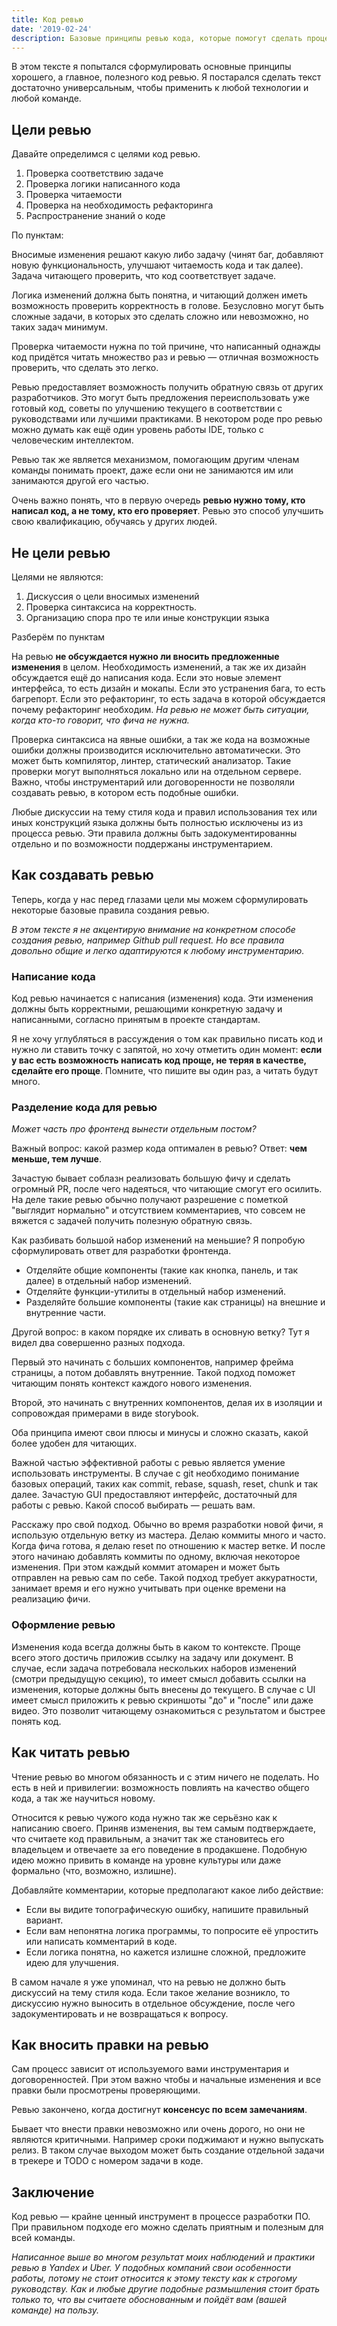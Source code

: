 ```yaml
---
title: Код ревью
date: '2019-02-24'
description: Базовые принципы ревью кода, которые помогут сделать процесс не только приятным, но и полезным.
---
```


В этом тексте я попытался сформулировать основные принципы хорошего, а главное, полезного код ревью.
Я постарался сделать текст достаточно универсальным, чтобы применить к любой технологии и любой
команде.

## Цели ревью

Давайте определимся с целями код ревью.

1. Проверка соответствию задаче
2. Проверка логики написанного кода
3. Проверка читаемости
4. Проверка на необходимость рефакторинга
5. Распространение знаний о коде

По пунктам:

Вносимые изменения решают какую либо задачу (чинят баг, добавляют новую функциональность, улучшают читаемость кода и так далее). Задача читающего проверить, что код соответствует задаче.

Логика изменений должна быть понятна, и читающий должен иметь возможность проверить корректность в голове. Безусловно могут быть сложные задачи, в которых это сделать сложно или невозможно, но таких задач минимум.

Проверка читаемости нужна по той причине, что написанный однажды код придётся читать множество раз и ревью — отличная возможность проверить, что сделать это легко.

Ревью предоставляет возможность получить обратную связь от других разработчиков. Это могут быть предложения переиспользовать
уже готовый код, советы по улучшению текущего в соответствии с руководствами или лучшими практиками. В некотором роде про ревью можно думать как ещё один уровень работы IDE, только с человеческим интеллектом.

Ревью так же является механизмом, помогающим другим членам команды понимать проект, даже если они не занимаются им или занимаются другой его частью.

Очень важно понять, что в первую очередь **ревью нужно тому, кто написал код, а не тому, кто его проверяет**. Ревью это способ улучшить свою квалификацию, обучаясь у других людей.

## Не цели ревью

Целями не являются:

1. Дискуссия о цели вносимых изменений
2. Проверка синтаксиса на корректность.
3. Организацию спора про те или иные конструкции языка

Разберём по пунктам

На ревью **не обсуждается нужно ли вносить предложенные изменения** в целом. Необходимость изменений, а так же их дизайн обсуждается ещё до написания кода. Если это новые элемент интерфейса, то есть дизайн и мокапы. Если это устранения бага, то есть багрепорт. Если это рефакторинг, то есть задача в которой обсуждается почему рефакторинг необходим. *На ревью не может быть ситуации, когда кто-то говорит, что фича не нужна.*

Проверка синтаксиса на явные ошибки, а так же кода на возможные ошибки должны производится исключительно автоматически. Это может быть компилятор, линтер, статический анализатор. Такие проверки могут выполняться локально или на отдельном сервере. Важно, чтобы инструментарий или договоренности не позволяли создавать ревью, в котором есть подобные ошибки.

Любые дискуссии на тему стиля кода и правил использования тех или иных конструкций языка должны быть полностью исключены из из процесса ревью. Эти правила должны быть задокументированны отдельно и по возможности поддержаны инструментарием.

## Как создавать ревью

Теперь, когда у нас перед глазами цели мы можем сформулировать некоторые базовые правила создания ревью.

_В этом тексте я не акцентирую внимание на конкретном способе создания ревью, например Github pull request. Но все правила довольно общие и легко адаптируются к любому инструментарию._

### Написание кода

Код ревью начинается с написания (изменения) кода. Эти изменения должны быть корректными, решающими конкретную задачу и написанными, согласно принятым в проекте стандартам.

Я не хочу углубляться в рассуждения о том как правильно писать код и нужно ли ставить точку с запятой, но хочу отметить один момент: **если у вас есть возможность написать код проще, не теряя в качестве, сделайте его проще**. Помните, что пишите вы один раз, а читать будут много.

### Разделение кода для ревью

*Может часть про фронтенд вынести отдельным постом?*

Важный вопрос: какой размер кода оптимален в ревью? Ответ: **чем меньше, тем лучше**.

Зачастую бывает соблазн реализовать большую фичу и сделать огромный PR, после чего надеяться, что читающие смогут его осилить. На деле такие ревью обычно получают разрешение с пометкой "выглядит нормально" и отсутствием комментариев, что совсем не вяжется с задачей получить полезную обратную связь.

Как разбивать большой набор изменений на меньшие? Я попробую сформулировать ответ для разработки фронтенда.

- Отделяйте общие компоненты (такие как кнопка, панель, и так далее) в отдельный набор изменений.
- Отделяйте функции-утилиты в отдельный набор изменений.
- Разделяйте большие компоненты (такие как страницы) на внешние и внутренние части.

Другой вопрос: в каком порядке их сливать в основную ветку? Тут я видел два совершенно разных подхода.

Первый это начинать с больших компонентов, например фрейма страницы, а потом добавлять внутренние. Такой подход поможет читающим понять контекст каждого нового изменения.

Второй, это начинать с внутренних компонентов, делая их в изоляции и сопровождая примерами в виде storybook.

Оба принципа имеют свои плюсы и минусы и сложно сказать, какой более удобен для читающих.

Важной частью эффективной работы с ревью является умение использовать инструменты. В случае с git необходимо понимание базовых операций, таких как commit, rebase, squash, reset, chunk и так далее. Зачастую GUI предоставляют интерфейс, достаточный для работы с ревью. Какой способ выбирать — решать вам.

Расскажу про свой подход. Обычно во время разработки новой фичи, я использую отдельную ветку из мастера. Делаю коммиты много и часто.
Когда фича готова, я делаю reset по отношению к мастер ветке. И после этого начинаю добавлять коммиты по одному,
включая некоторое изменения. При этом каждый коммит атомарен и может быть отправлен на ревью сам по себе.
Такой подход требует аккуратности, занимает время и его нужно учитывать при оценке времени на реализацию фичи.

### Оформление ревью

Изменения кода всегда должны быть в каком то контексте. Проще всего этого достичь приложив ссылку на задачу или документ. В случае, если задача потребовала нескольких наборов изменений (смотри предыдущую секцию), то имеет смысл добавить ссылки на изменения, которые должны быть внесены до текущего. В случае с UI имеет смысл приложить к ревью скриншоты "до" и "после" или даже видео. Это позволит читающему ознакомиться с результатом и быстрее понять код.

## Как читать ревью

Чтение ревью во многом обязанность и с этим ничего не поделать. Но есть в ней и привилегии: возможность повлиять на качество общего кода, а так же научиться новому.

Относится к ревью чужого кода нужно так же серьёзно как к написанию своего. Приняв изменения, вы тем самым подтверждаете, что считаете код правильным, а значит так же становитесь его владельцем и отвечаете за его поведение в продакшене. Подобную идею можно привить в команде на уровне культуры или даже формально (что, возможно, излишне).

Добавляйте комментарии, которые предполагают какое либо действие:

* Если вы видите топографическую ошибку, напишите правильный вариант.
* Если вам непонятна логика программы, то попросите её упростить или написать комментарий в коде.
* Если логика понятна, но кажется излишне сложной, предложите идею для улучшения.

В самом начале я уже упоминал, что на ревью не должно быть дискуссий на тему стиля кода. Если такое желание возникло, то дискуссию нужно выносить в отдельное обсуждение, после чего задокументировать и не возвращаться к вопросу.

## Как вносить правки на ревью

Сам процесс зависит от используемого вами инструментария и договоренностей. При этом важно чтобы и начальные изменения и все правки были просмотрены проверяющими.

Ревью закончено, когда достигнут **консенсус по всем замечаниям**.

Бывает что внести правки невозможно или очень дорого, но они не являются критичными. Например сроки поджимают и нужно выпускать релиз. В таком случае выходом может быть создание отдельной задачи в трекере и TODO с номером задачи в коде.

## Заключение

Код ревью — крайне ценный инструмент в процессе разработки ПО. При правильном подходе его можно сделать приятным и полезным для всей команды.

_Написанное выше во многом результат моих наблюдений и практики ревью в Yandex и Uber.
У подобных компаний свои особенности работы, потому не стоит относится к этому тексту как к строгому руководству.
Как и любые другие подобные размышления стоит брать только то, что вы считаете обоснованным
и пойдёт вам (вашей команде) на пользу._




